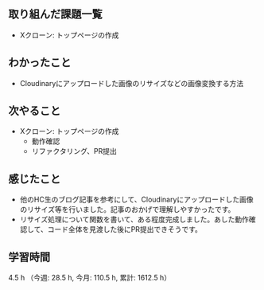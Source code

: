 ## 取り組んだ課題一覧
- Xクローン: トップページの作成

## わかったこと
- Cloudinaryにアップロードした画像のリサイズなどの画像変換する方法
    
## 次やること
- Xクローン: トップページの作成 
    - 動作確認
    - リファクタリング、PR提出

## 感じたこと
- 他のHC生のブログ記事を参考にして、Cloudinaryにアップロードした画像のリサイズ等を行いました。記事のおかげで理解しやすかったです。
- リサイズ処理について関数を書いて、ある程度完成しました。あした動作確認して、コード全体を見渡した後にPR提出できそうです。    

## 学習時間
4.5 h （今週: 28.5 h, 今月: 110.5 h, 累計: 1612.5 h）